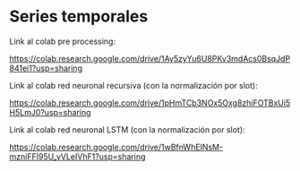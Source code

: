 # Series temporales

Link al colab pre processing:

https://colab.research.google.com/drive/1Ay5zyYu6U8PKv3mdAcs0BsqJdP841ei1?usp=sharing

Link al colab red neuronal recursiva (con la normalización por slot):

https://colab.research.google.com/drive/1pHmTCb3NOx5Oxg8zhiFOTBxUi5H5LmJ0?usp=sharing

Link al colab red neuronal LSTM (con la normalización por slot):

https://colab.research.google.com/drive/1wBfnWhEINsM-mzniFFI95U_yVLeIVhF1?usp=sharing
